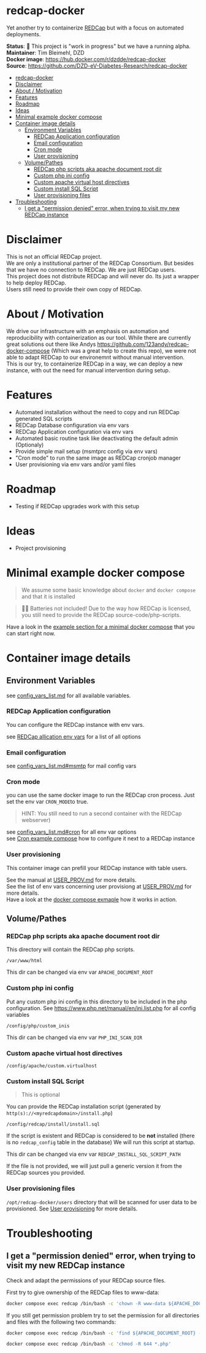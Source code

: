 
# redcap-docker
Yet another try to containerize [REDCap](https://www.project-redcap.org/) but with a focus on automated deployments.

**Status**: 🚧 This project is "work in progress" but we have a running alpha.  
**Maintainer**: Tim Bleimehl, DZD  
**Docker image**: https://hub.docker.com/r/dzdde/redcap-docker  
**Source**: https://github.com/DZD-eV-Diabetes-Research/redcap-docker
  

- [redcap-docker](#redcap-docker)
- [Disclaimer](#disclaimer)
- [About / Motivation](#about--motivation)
- [Features](#features)
- [Roadmap](#roadmap)
- [Ideas](#ideas)
- [Minimal example docker compose](#minimal-example-docker-compose)
- [Container image details](#container-image-details)
  - [Environment Variables](#environment-variables)
    - [REDCap Application configuration](#redcap-application-configuration)
    - [Email configuration](#email-configuration)
    - [Cron mode](#cron-mode)
    - [User provisioning](#user-provisioning)
  - [Volume/Pathes](#volumepathes)
    - [REDCap php scripts aka apache document root dir](#redcap-php-scripts-aka-apache-document-root-dir)
    - [Custom php ini config](#custom-php-ini-config)
    - [Custom apache virtual host directives](#custom-apache-virtual-host-directives)
    - [Custom install SQL Script](#custom-install-sql-script)
    - [User provisioning files](#user-provisioning-files)
- [Troubleshooting](#troubleshooting)
  - [I get a "permission denied" error, when trying to visit my new REDCap instance](#i-get-a-permission-denied-error-when-trying-to-visit-my-new-redcap-instance)

# Disclaimer

This is not an official REDCap project.  
We are only a institutional partner of the REDCap Consortium. But besides that we have no connection to REDCap. We are just REDCap users.  
This project does not distribute REDCap and will never do. Its just a wrapper to help deploy REDCap.  
Users still need to provide their own copy of REDCap.  

# About / Motivation

We drive our infrastructure with an emphasis on automation and reproducibility with containerization as our tool.
While there are currently great solutions out there like Andys https://github.com/123andy/redcap-docker-compose (Which was a great help to create this repo), we were not able to adapt REDCap to our environemnt without manual intervention.  
This is our try, to containerize REDCap in a way, we can deploy a new instance, with out the need for manual intervention during setup.

# Features

* Automated installation without the need to copy and run REDCap generated SQL scripts
* REDCap Database configuration via env vars
* REDCap Application configuration via env vars
* Automated basic routine task like deactivating the default admin (Optionaly)
* Provide simple mail setup (msmtprc config via env vars)
* "Cron mode" to run the same image as REDCap cronjob manager
* User provisioning via env vars and/or yaml files

# Roadmap

* Testing if REDCap upgrades work with this setup

# Ideas

* Project provisioning


# Minimal example docker compose

> We assume some basic knowledge about `docker` and `docker compose` and that it is installed


> 🔋🛑 Batteries not included! Due to the way how REDCap is licensed, you still need to provide the REDCap source-code/php-scripts.

Have a look in the [example section for a minimal docker compose](examples/local_instance_basic)  that you can start right now.

# Container image details
## Environment Variables

see [config_vars_list.md](config_vars_list.md) for all available variables.

### REDCap Application configuration

You can configure the REDCap instance with env vars.

see [REDCap allication env vars](config_vars_list.md#redcap-application-config-vars) for a list of all options

### Email configuration

see [config_vars_list.md#msmtp](config_vars_list.md#msmtp) for mail config vars

### Cron mode

you can use the same docker image to run the REDCap cron process.
Just set the env var `CRON_MODE`to true.  
  
> HINT: You still need to run a second container with the REDCap webserver)

see [config_vars_list.md#cron](config_vars_list.md#msmtp) for all env var options  
see [Cron example compose](examples/instance_with_cron) how to configure it next to a REDCap instance

### User provisioning

This container image can prefill your REDCap instance with table users.

See the manual at [USER_PROV.md](USER_PROV.md) for more details.  
See the list of env vars concerning user provisiong at [USER_PROV.md](config_vars_list.md#user-provisioning) for more details.  
Have a look at the [docker compose exmaple](examples/local_instance_with_user_prov) how it works in action.  

## Volume/Pathes

### REDCap php scripts aka apache document root dir

This directory will contain the REDCap php scripts.

`/var/www/html`

This dir can be changed via env var `APACHE_DOCUMENT_ROOT`

### Custom php ini config

Put any custom php ini config in this directory to be included in the php configuration. See https://www.php.net/manual/en/ini.list.php for all config variables

`/config/php/custom_inis`

This dir can be changed via env var `PHP_INI_SCAN_DIR`

### Custom apache virtual host directives

`/config/apache/custom.virtualhost`


### Custom install SQL Script

> This is optional

You can provide the REDCap installation script (generated by `http(s)://<myredcapdomain>/install.php`)

`/config/redcap/install/install.sql`

If the script is existent and REDCap is considered to be **not** installed (there is no `redcap_config` table in the database)
We will run this script at startup.

This dir can be changed via env var `REDCAP_INSTALL_SQL_SCRIPT_PATH`

If the file is not provided, we will just pull a generic version it from the REDCap sources you provided.

### User provisioning files

`/opt/redcap-docker/users` directory that will be scanned for user data to be provisioned. See [User provisioning](#user-provisioning) for more details.

# Troubleshooting

## I get a "permission denied" error, when trying to visit my new REDCap instance

Check and adapt the permissions of your REDCap source files.

First try to give ownership of the REDCap files to www-data:
```bash
docker compose exec redcap /bin/bash -c 'chown -R www-data ${APACHE_DOCUMENT_ROOT}'
```

If you still get permission problem try to set the permission for all directories and files with the following two commands:
```bash
docker compose exec redcap /bin/bash -c 'find ${APACHE_DOCUMENT_ROOT} -type d -exec chmod 755 {} \;'
```
```bash
docker compose exec redcap /bin/bash -c 'chmod -R 644 *.php'
```

